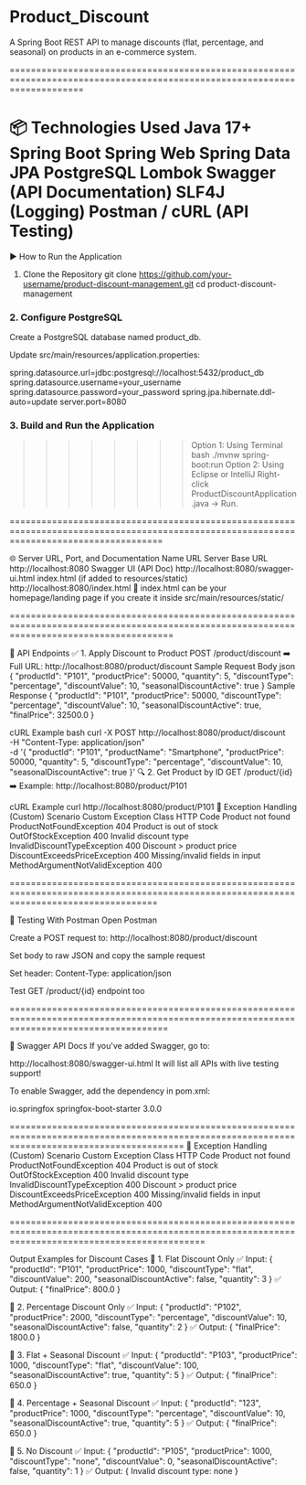 # Product_Discount
A Spring Boot REST API to manage discounts (flat, percentage, and seasonal) on products in an e-commerce system.

==========================================================================================================================

📦 Technologies Used
Java 17+
Spring Boot
Spring Web
Spring Data JPA
PostgreSQL
Lombok
Swagger (API Documentation)
SLF4J (Logging)
Postman / cURL (API Testing)
============================================================================================================================

▶️ How to Run the Application
1. Clone the Repository
git clone https://github.com/your-username/product-discount-management.git
cd product-discount-management

### 2. Configure PostgreSQL
Create a PostgreSQL database named product_db.

Update src/main/resources/application.properties:

spring.datasource.url=jdbc:postgresql://localhost:5432/product_db
spring.datasource.username=your_username
spring.datasource.password=your_password
spring.jpa.hibernate.ddl-auto=update
server.port=8080

### 3. Build and Run the Application
>>>>>>>>Option 1: Using Terminal
bash
./mvnw spring-boot:run
>>>>>>>>Option 2: Using Eclipse or IntelliJ
Right-click ProductDiscountApplication.java → Run.

=========================================================================================================================================

🌐 Server URL, Port, and Documentation
Name	URL
Server Base URL	http://localhost:8080
Swagger UI (API Doc)	http://localhost:8080/swagger-ui.html
index.html (if added to resources/static)	http://localhost:8080/index.html
📝 index.html can be your homepage/landing page if you create it inside src/main/resources/static/

===========================================================================================================================================


📮 API Endpoints
         ✅ 1. Apply Discount to Product
         POST /product/discount
        ➡️ Full URL: http://localhost:8080/product/discount
 Sample Request Body json
{
  "productId": "P101",
  "productPrice": 50000,
  "quantity": 5,
  "discountType": "percentage",
  "discountValue": 10,
  "seasonalDiscountActive": true
}
Sample Response
{
  "productId": "P101",
  "productPrice": 50000,
  "discountType": "percentage",
  "discountValue": 10,
  "seasonalDiscountActive": true,
  "finalPrice": 32500.0
}

cURL Example bash
curl -X POST http://localhost:8080/product/discount \
-H "Content-Type: application/json" \
-d '{
  "productId": "P101",
  "productName": "Smartphone",
  "productPrice": 50000,
  "quantity": 5,
  "discountType": "percentage",
  "discountValue": 10,
  "seasonalDiscountActive": true
}'
         🔍 2. Get Product by ID
         GET /product/{id}
         ➡️ Example: http://localhost:8080/product/P101

cURL Example
curl http://localhost:8080/product/P101
🚨 Exception Handling (Custom)
Scenario	Custom Exception Class	HTTP Code
Product not found	ProductNotFoundException	404
Product is out of stock	OutOfStockException	400
Invalid discount type	InvalidDiscountTypeException	400
Discount > product price	DiscountExceedsPriceException	400
Missing/invalid fields in input	MethodArgumentNotValidException	400

========================================================================================================================================

🧪 Testing With Postman
Open Postman

Create a POST request to: http://localhost:8080/product/discount

Set body to raw JSON and copy the sample request

Set header: Content-Type: application/json

Test GET /product/{id} endpoint too

==========================================================================================================================================

📖 Swagger API Docs
If you've added Swagger, go to:

http://localhost:8080/swagger-ui.html
It will list all APIs with live testing support!

To enable Swagger, add the dependency in pom.xml:

<dependency>
    <groupId>io.springfox</groupId>
    <artifactId>springfox-boot-starter</artifactId>
    <version>3.0.0</version>
</dependency>



=============================================================================================================================================
🚨 Exception Handling (Custom)
Scenario	Custom Exception Class	HTTP Code
Product not found	ProductNotFoundException	404
Product is out of stock	OutOfStockException	400
Invalid discount type	InvalidDiscountTypeException	400
Discount > product price	DiscountExceedsPriceException	400
Missing/invalid fields in input	MethodArgumentNotValidException	400

=================================================================================================================================================

 Output Examples for Discount Cases
📌 1. Flat Discount Only
✅ Input:
{
  "productId": "P101",
  "productPrice": 1000,
  "discountType": "flat",
  "discountValue": 200,
  "seasonalDiscountActive": false,
  "quantity": 3
}
✅ Output:
{
  "finalPrice": 800.0
}


📌 2. Percentage Discount Only
✅ Input:
{
  "productId": "P102",
  "productPrice": 2000,
  "discountType": "percentage",
  "discountValue": 10,
  "seasonalDiscountActive": false,
  "quantity": 2
}
✅ Output:
{
  "finalPrice": 1800.0
}


📌 3. Flat + Seasonal Discount
✅ Input:
{
  "productId": "P103",
  "productPrice": 1000,
  "discountType": "flat",
  "discountValue": 100,
  "seasonalDiscountActive": true,
  "quantity": 5
}
✅ Output:
{
  "finalPrice": 650.0
}


📌 4. Percentage + Seasonal Discount
✅ Input:
{
  "productId": "123",
  "productPrice": 1000,
  "discountType": "percentage",
  "discountValue": 10,
  "seasonalDiscountActive": true,
  "quantity": 5
}
✅ Output:
{
  "finalPrice": 650.0
}


📌 5. No Discount
✅ Input:
{
  "productId": "P105",
  "productPrice": 1000,
  "discountType": "none",
  "discountValue": 0,
  "seasonalDiscountActive": false,
  "quantity": 1
}
✅ Output:
{
  Invalid discount type: none
}
